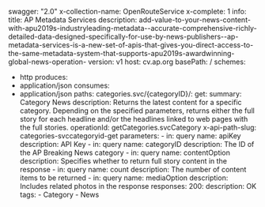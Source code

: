 swagger: "2.0"
x-collection-name: OpenRouteService
x-complete: 1
info:
  title: AP Metadata Services
  description: add-value-to-your-news-content-with-apu2019s-industryleading-metadata--accurate-comprehensive-richly-detailed-data-designed-specifically-for-use-by-news-publishers--ap-metadata-services-is-a-new-set-of-apis-that-gives-you-direct-access-to-the-same-metadata-system-that-supports-apu2019s-awardwinning-global-news-operation-
  version: v1
host: cv.ap.org
basePath: /
schemes:
- http
produces:
- application/json
consumes:
- application/json
paths:
  categories.svc/{categoryID}/:
    get:
      summary: Category News
      description: Returns the latest content for a specific category. Depending on
        the specified parameters, returns  either the full story for each headline
        and/or the headlines linked to web pages with the full stories.
      operationId: getCategories.svcCategory
      x-api-path-slug: categories-svccategoryid-get
      parameters:
      - in: query
        name: apiKey
        description: API Key
      - in: query
        name: categoryID
        description: The ID of the AP Breaking News category
      - in: query
        name: contentOption
        description: Specifies whether to return full story content in the response
      - in: query
        name: count
        description: The number of content items to be returned
      - in: query
        name: mediaOption
        description: Includes related photos in the response
      responses:
        200:
          description: OK
      tags:
      - Category
      - News